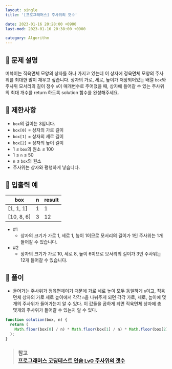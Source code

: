 ```yaml
---
layout: single
title: '[프로그래머스] 주사위의 갯수'

date: 2023-01-16 20:28:00 +0900
last-mod: 2023-01-16 20:38:00 +0900

category: Algorithm
---
```


## 📌 문제 설명

머쓱이는 직육면체 모양의 상자를 하나 가지고 있는데 이 상자에 정육면체 모양의 주사위를 최대한 많이 채우고 싶습니다. 상자의 가로, 세로, 높이가 저장되어있는 배열 `box`와 주사위 모서리의 길이 정수 `n`이 매개변수로 주어졌을 때, 상자에 들어갈 수 있는 주사위의 최대 개수를 return 하도록 solution 함수를 완성해주세요.

## 📌 제한사항

- `box`의 길이는 3입니다.
- `box[0]` = 상자의 가로 길이
- `box[1]` = 상자의 세로 길이
- `box[2]` = 상자의 높이 길이
- 1 ≤ `box`의 원소 ≤ 100
- 1 ≤ `n` ≤ 50
- `n` ≤ `box`의 원소
- 주사위는 상자와 평행하게 넣습니다.

## 📌 입출력 예

| box        | n   | result |
| ---------- | --- | ------ |
| [1, 1, 1]  | 1   | 1      |
| [10, 8, 6] | 3   | 12     |

- #1
  - 상자의 크기가 가로 1, 세로 1, 높이 1이므로 모서리의 길이가 1인 주사위는 1개 들어갈 수 있습니다.
- #2
  - 상자의 크기가 가로 10, 세로 8, 높이 6이므로 모서리의 길이가 3인 주사위는 12개 들어갈 수 있습니다.

## 📌 풀이

- 들어가는 주사위가 정육면체이기 때문에 가로 세로 높이 모두 동일하게 `n`이고, 직육면체 상자의 가로 세로 높이에서 각각 `n`을 나눠주게 되면 각각 가로, 세로, 높이에 몇개의 주사위가 들어가는지 알 수 있다. 이 값들을 곱하게 되면 직육면체 상자에 총 몇개의 주사위가 들어갈 수 있는지 알 수 있다.

```javascript
function solution(box, n) {
  return (
    Math.floor(box[0] / n) * Math.floor(box[1] / n) * Math.floor(box[2] / n)
  );
}
```

> ### 참고<br>[프로그래머스 코딩테스트 연습 Lv0 주사위의 갯수](https://school.programmers.co.kr/learn/courses/30/lessons/120845)
